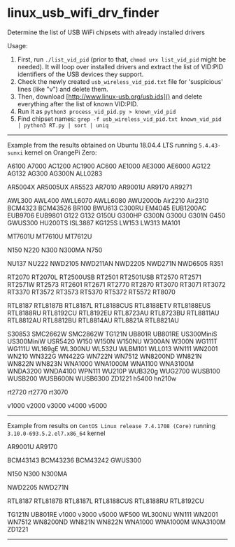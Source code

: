 # linux_usb_wifi_drv_finder
Determine the list of USB WiFi chipsets with already installed drivers


Usage:

1. First, run `./list_vid_pid` (prior to that, `chmod u+x list_vid_pid` might be needed).
   It will loop over installed drivers and extract the list of VID:PID identifiers of the USB devices they support.
1. Check the newly created `usb_wireless_vid_pid.txt` file for 'suspicious' lines (like "v") and delete them.
1. Then, download [http://www.linux-usb.org/usb.ids]() and delete everything after the list of known VID:PID.
1. Run it as `python3 process_vid_pid.py > known_vid_pid`
1. Find chipset names: `grep -f usb_wireless_vid_pid.txt known_vid_pid | python3 RT.py | sort | uniq`

---

Example from the results obtained on Ubuntu 18.04.4 LTS running `5.4.43-sunxi` kernel on OrangePi Zero:

A6100
A7000
AC1200
AC1900
AC600
AE1000
AE3000
AE6000
AG122
AG132
AG300
AG300N
ALL0283

AR5004X
AR5005UX
AR5523
AR7010
AR9001U
AR9170
AR9271

AWL300
AWL400
AWLL6070
AWLL6080
AWU2000b
Air2210
Air2310
BCM4323
BCM43526
BR100
BWU613
C300RU
EM4045
EUB1200AC
EUB9706
EUB9801
G122
G132
G150U
G300HP
G300N
G300U
G301N
G450
GWUS300
HU200TS
ISL3887
KG125S
LW153
LW313
MA101

MT7601U
MT7610U
MT7612U

N150
N220
N300
N300MA
N750

NU137
NU222
NWD2105
NWD211AN
NWD2205
NWD271N
NWD6505
R351

RT2070
RT2070L
RT2500USB
RT2501
RT2501USB
RT2570
RT2571
RT2571W
RT2573
RT2601
RT2671
RT2770
RT2870
RT3070
RT3071
RT3072
RT3370
RT3572
RT3573
RT5370
RT5372
RT5572
RT8070

RTL8187
RTL8187B
RTL8187L
RTL8188CUS
RTL8188ETV
RTL8188EUS
RTL8188RU
RTL8192CU
RTL8192EU
RTL8723AU
RTL8723BU
RTL8811AU
RTL8812AU
RTL8812BU
RTL8814AU
RTL8821A
RTL8821AU

S30853
SMC2662W
SMC2862W
TG121N
UB801R
UB801RE
US300MiniS
US300MiniW
USR5420
W150
W150N
W150NU
W300AN
W300N
WG111T
WG111U
WL169gE
WL300NU
WL532U
WLBM101
WLL013
WN111
WN2001
WN210
WN322G
WN422G
WN722N
WN7512
WN8200ND
WN821N
WN822N
WN823N
WNA1000
WNA1000M
WNA1100
WNA3100M
WNDA3200
WNDA4100
WPN111
WU210P
WUB320g
WUG2700
WUSB100
WUSB200
WUSB600N
WUSB6300
ZD1221
h5400
hn210w

rt2720
rt2770
rt3070

v1000
v2000
v3000
v4000
v5000

---

Example from results on `CentOS Linux release 7.4.1708 (Core)` running `3.10.0-693.5.2.el7.x86_64` kernel 

AR9001U
AR9170

BCM43143
BCM43236
BCM43242
GWUS300

N150
N300
N300MA

NWD2205
NWD271N

RTL8187
RTL8187B
RTL8187L
RTL8188CUS
RTL8188RU
RTL8192CU

TG121N
UB801RE
v1000
v3000
v5000
WF500
WL300NU
WN111
WN2001
WN7512
WN8200ND
WN821N
WN822N
WNA1000
WNA1000M
WNA3100M
ZD1221

---
